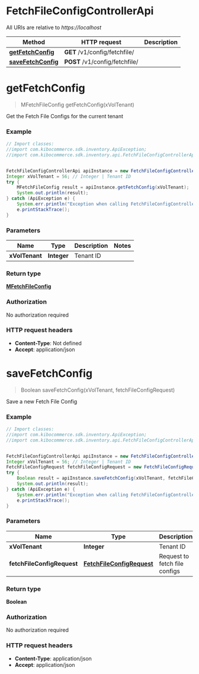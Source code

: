 # FetchFileConfigControllerApi

All URIs are relative to *https://localhost*

Method | HTTP request | Description
------------- | ------------- | -------------
[**getFetchConfig**](FetchFileConfigControllerApi.md#getFetchConfig) | **GET** /v1/config/fetchfile/ | 
[**saveFetchConfig**](FetchFileConfigControllerApi.md#saveFetchConfig) | **POST** /v1/config/fetchfile/ | 


<a name="getFetchConfig"></a>
# **getFetchConfig**
> MFetchFileConfig getFetchConfig(xVolTenant)



Get the Fetch File Configs for the current tenant

### Example
```java
// Import classes:
//import com.kibocommerce.sdk.inventory.ApiException;
//import com.kibocommerce.sdk.inventory.api.FetchFileConfigControllerApi;


FetchFileConfigControllerApi apiInstance = new FetchFileConfigControllerApi();
Integer xVolTenant = 56; // Integer | Tenant ID
try {
    MFetchFileConfig result = apiInstance.getFetchConfig(xVolTenant);
    System.out.println(result);
} catch (ApiException e) {
    System.err.println("Exception when calling FetchFileConfigControllerApi#getFetchConfig");
    e.printStackTrace();
}
```

### Parameters

Name | Type | Description  | Notes
------------- | ------------- | ------------- | -------------
 **xVolTenant** | **Integer**| Tenant ID |

### Return type

[**MFetchFileConfig**](MFetchFileConfig.md)

### Authorization

No authorization required

### HTTP request headers

 - **Content-Type**: Not defined
 - **Accept**: application/json

<a name="saveFetchConfig"></a>
# **saveFetchConfig**
> Boolean saveFetchConfig(xVolTenant, fetchFileConfigRequest)



Save a new Fetch File Config

### Example
```java
// Import classes:
//import com.kibocommerce.sdk.inventory.ApiException;
//import com.kibocommerce.sdk.inventory.api.FetchFileConfigControllerApi;


FetchFileConfigControllerApi apiInstance = new FetchFileConfigControllerApi();
Integer xVolTenant = 56; // Integer | Tenant ID
FetchFileConfigRequest fetchFileConfigRequest = new FetchFileConfigRequest(); // FetchFileConfigRequest | Request to fetch file configs
try {
    Boolean result = apiInstance.saveFetchConfig(xVolTenant, fetchFileConfigRequest);
    System.out.println(result);
} catch (ApiException e) {
    System.err.println("Exception when calling FetchFileConfigControllerApi#saveFetchConfig");
    e.printStackTrace();
}
```

### Parameters

Name | Type | Description  | Notes
------------- | ------------- | ------------- | -------------
 **xVolTenant** | **Integer**| Tenant ID |
 **fetchFileConfigRequest** | [**FetchFileConfigRequest**](FetchFileConfigRequest.md)| Request to fetch file configs |

### Return type

**Boolean**

### Authorization

No authorization required

### HTTP request headers

 - **Content-Type**: application/json
 - **Accept**: application/json

